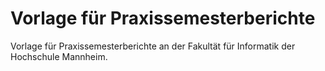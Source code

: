 # Vorlage für Praxissemesterberichte

Vorlage für Praxissemesterberichte an der Fakultät für Informatik der Hochschule Mannheim.

